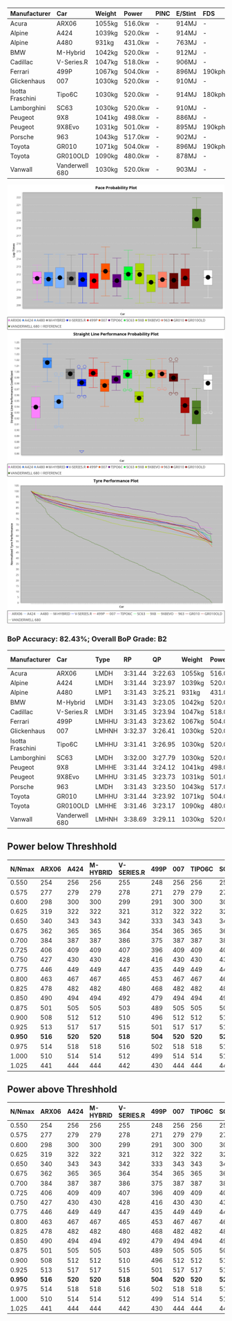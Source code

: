 | Manufacturer     | Car            | Weight | Power   | PINC    | E/Stint | FDS     |
|:-|:-|:-|:-|:-|:-|:-|
| Acura            | ARX06          | 1055kg | 516.0kw |    -    | 914MJ   |    -    |
| Alpine           | A424           | 1039kg | 520.0kw |    -    | 914MJ   |    -    |
| Alpine           | A480           | 931kg  | 431.0kw |    -    | 763MJ   |    -    |
| BMW              | M-Hybrid       | 1042kg | 520.0kw |    -    | 912MJ   |    -    |
| Cadillac         | V-Series.R     | 1047kg | 518.0kw |    -    | 906MJ   |    -    |
| Ferrari          | 499P           | 1067kg | 504.0kw |    -    | 896MJ   | 190kph  |
| Glickenhaus      | 007            | 1030kg | 520.0kw |    -    | 910MJ   |    -    |
| Isotta Fraschini | Tipo6C         | 1030kg | 520.0kw |    -    | 914MJ   | 180kph  |
| Lamborghini      | SC63           | 1030kg | 520.0kw |    -    | 910MJ   |    -    |
| Peugeot          | 9X8            | 1041kg | 498.0kw |    -    | 886MJ   |    -    |
| Peugeot          | 9X8Evo         | 1031kg | 501.0kw |    -    | 895MJ   | 190kph  |
| Porsche          | 963            | 1043kg | 517.0kw |    -    | 902MJ   |    -    |
| Toyota           | GR010          | 1071kg | 504.0kw |    -    | 896MJ   | 190kph  |
| Toyota           | GR010OLD       | 1090kg | 480.0kw |    -    | 878MJ   |    -    |
| Vanwall          | Vanderwell 680 | 1030kg | 520.0kw |    -    | 903MJ   |    -    |

![PACECHART](./IMG/AUTO.png)
![STRAIGHTLINEPERFORMANCECHART](./IMG/AUTO_sp.png)
![TYREPERFORMANCECHART](./IMG/AUTO_tw.png)

### BoP Accuracy: 82.43%; Overall BoP Grade: B2
| Manufacturer     | Car            | Type  | RP      | QP      | Weight | Power¹  | Threshhold | PINC    | Power²   | E/Stint | AVG Vmax  | FDS     | RDLC | L/Stint | BOP-Grade | Model Accuracy | Model Points | Match%  | SimDiff |
|:-|:-|:-|:-|:-|:-|:-|:-|:-|:-|:-|:-|:-|:-|:-|:-|:-|:-|:-|:-|
| Acura            | ARX06          | LMDH  | 3:31.44 | 3:22.63 | 1055kg | 516.0kw | 0.0kph     |    -    | 516.00kw |  914MJ  | 324.12kph |    -    | 1.01 | 12      | +D1       | 100.00%        | 995          | 68.72%  | #       |
| Alpine           | A424           | LMDH  | 3:31.44 | 3:23.97 | 1039kg | 520.0kw | 0.0kph     |    -    | 520.00kw |  914MJ  | 338.44kph |    -    | 1.01 | 12      | -A2       | 86.43%         | 618          | 93.20%  | #       |
| Alpine           | A480           | LMP1  | 3:31.43 | 3:25.21 |  931kg | 431.0kw | 0.0kph     |    -    | 431.00kw |  763MJ  | 324.35kph |    -    | 1.00 | 11      | ~A1       | 68.63%         | 967          | 100.00% | ±1.08s  |
| BMW              | M-Hybrid       | LMDH  | 3:31.43 | 3:23.05 | 1042kg | 520.0kw | 0.0kph     |    -    | 520.00kw |  912MJ  | 334.97kph |    -    | 1.01 | 12      | -B1       | 93.77%         | 1672         | 88.25%  | #       |
| Cadillac         | V-Series.R     | LMDH  | 3:31.45 | 3:23.94 | 1047kg | 518.0kw | 0.0kph     |    -    | 518.00kw |  906MJ  | 330.65kph |    -    | 1.01 | 12      | ~A1       | 83.12%         | 1921         | 95.67%  | ±0.83s  |
| Ferrari          | 499P           | LMHHU | 3:31.43 | 3:23.62 | 1067kg | 504.0kw | 0.0kph     |    -    | 504.00kw |  896MJ  | 331.61kph | 190kph  | 1.02 | 12      | ~A1       | 69.49%         | 1950         | 100.00% | ±0.83s  |
| Glickenhaus      | 007            | LMHNH | 3:32.37 | 3:26.41 | 1030kg | 520.0kw | 0.0kph     |    -    | 520.00kw |  910MJ  | 332.32kph |    -    | 0.96 | 12      | ~A1       | 89.50%         | 1518         | 100.00% | ±0.14s  |
| Isotta Fraschini | Tipo6C         | LMHHU | 3:31.41 | 3:26.95 | 1030kg | 520.0kw | 0.0kph     |    -    | 520.00kw |  914MJ  | 334.14kph | 180kph  | 1.08 | 12      | +C2       | 73.56%         | 64           | 73.12%  | #       |
| Lamborghini      | SC63           | LMDH  | 3:32.00 | 3:27.79 | 1030kg | 520.0kw | 0.0kph     |    -    | 520.00kw |  910MJ  | 335.28kph |    -    | 1.06 | 12      | +A2       | 95.82%         | 459          | 93.19%  | #       |
| Peugeot          | 9X8            | LMHHE | 3:31.44 | 3:24.12 | 1041kg | 498.0kw | 0.0kph     |    -    | 498.00kw |  886MJ  | 324.82kph |    -    | 1.02 | 12      | -A2       | 88.75%         | 2383         | 92.24%  | ±1.59s  |
| Peugeot          | 9X8Evo         | LMHHU | 3:31.45 | 3:23.73 | 1031kg | 501.0kw | 0.0kph     |    -    | 501.00kw |  895MJ  | 333.24kph | 190kph  | 1.02 | 12      | ~A1       | 66.97%         | 221          | 100.00% | #       |
| Porsche          | 963            | LMDH  | 3:31.43 | 3:23.50 | 1043kg | 517.0kw | 0.0kph     |    -    | 517.00kw |  902MJ  | 334.13kph |    -    | 1.01 | 12      | ~A1       | 81.02%         | 5243         | 96.34%  | ±0.99s  |
| Toyota           | GR010          | LMHHU | 3:31.44 | 3:23.92 | 1071kg | 504.0kw | 0.0kph     |    -    | 504.00kw |  896MJ  | 329.79kph | 190kph  | 1.01 | 12      | ~A1       | 73.70%         | 2701         | 100.00% | ±0.16s  |
| Toyota           | GR010OLD       | LMHHE | 3:31.46 | 3:23.17 | 1090kg | 480.0kw | 0.0kph     |    -    | 480.00kw |  878MJ  | 318.43kph |    -    | 1.00 | 12      | -B1       | 99.03%         | 1536         | 87.77%  | ±0.80s  |
| Vanwall          | Vanderwell 680 | LMHNH | 3:38.69 | 3:29.11 | 1030kg | 520.0kw | 0.0kph     |    -    | 520.00kw |  903MJ  | 324.38kph |    -    | 1.01 | 12      | +Ω2       | 97.01%         | 649          | -51.99% | ±3.37s  |

## Power below Threshhold
| N/Nmax    | ARX06   | A424    | M-HYBRID | V-SERIES.R | 499P    | 007     | TIPO6C  | SC63    | 9X8     | 9X8EVO  | 963     | GR010   | GR010OLD | VANDERWELL 680 | ​     | RPM      | A480    |
|:-|:-|:-|:-|:-|:-|:-|:-|:-|:-|:-|:-|:-|:-|:-|:-|:-|:-|
|  0.550    |  254    |  256    |  256     |  255       |  248    |  256    |  256    |  256    |  245    |  247    |  255    |  248    |  236     |  256           |  ​    |   --     |   -     |
|  0.575    |  277    |  279    |  279     |  278       |  271    |  279    |  279    |  279    |  268    |  270    |  278    |  271    |  258     |  279           |  ​    |   --     |   -     |
|  0.600    |  298    |  300    |  300     |  299       |  291    |  300    |  300    |  300    |  288    |  290    |  298    |  291    |  277     |  300           |  ​    |   --     |   -     |
|  0.625    |  319    |  322    |  322     |  321       |  312    |  322    |  322    |  322    |  308    |  310    |  320    |  312    |  297     |  322           |  ​    |   --     |   -     |
|  0.650    |  340    |  343    |  343     |  342       |  333    |  343    |  343    |  343    |  329    |  331    |  341    |  333    |  317     |  343           |  ​    |   --     |   -     |
|  0.675    |  362    |  365    |  365     |  364       |  354    |  365    |  365    |  365    |  350    |  352    |  363    |  354    |  337     |  365           |  ​    |   --     |   -     |
|  0.700    |  384    |  387    |  387     |  386       |  375    |  387    |  387    |  387    |  371    |  373    |  385    |  375    |  358     |  387           |  ​    |   --     |   -     |
|  0.725    |  406    |  409    |  409     |  407       |  396    |  409    |  409    |  409    |  392    |  394    |  407    |  396    |  378     |  409           |  ​    |   --     |   -     |
|  0.750    |  427    |  430    |  430     |  428       |  416    |  430    |  430    |  430    |  411    |  414    |  427    |  416    |  397     |  430           |  ​    |   --     |   -     |
|  0.775    |  446    |  449    |  449     |  447       |  435    |  449    |  449    |  449    |  430    |  433    |  446    |  435    |  415     |  449           |  ​    |  5000    |  253    |
|  0.800    |  463    |  467    |  467     |  465       |  453    |  467    |  467    |  467    |  447    |  450    |  464    |  453    |  431     |  467           |  ​    |  5500    |  299    |
|  0.825    |  478    |  482    |  482     |  480       |  468    |  482    |  482    |  482    |  462    |  465    |  479    |  468    |  445     |  482           |  ​    |  6000    |  334    |
|  0.850    |  490    |  494    |  494     |  492       |  479    |  494    |  494    |  494    |  473    |  476    |  491    |  479    |  456     |  494           |  ​    |  6500    |  377    |
|  0.875    |  501    |  505    |  505     |  503       |  489    |  505    |  505    |  505    |  483    |  486    |  502    |  489    |  466     |  505           |  ​    |  7000    |  421    |
|  0.900    |  508    |  512    |  512     |  510       |  496    |  512    |  512    |  512    |  490    |  493    |  509    |  496    |  472     |  512           |  ​    |  7500    |  432    |
|  0.925    |  513    |  517    |  517     |  515       |  501    |  517    |  517    |  517    |  495    |  498    |  514    |  501    |  477     |  517           |  ​    |  8000    |  428    |
| **0.950** | **516** | **520** | **520**  | **518**    | **504** | **520** | **520** | **520** | **498** | **501** | **517** | **504** | **480**  | **520**        | **​** | **8500** | **431** |
|  0.975    |  514    |  518    |  518     |  516       |  502    |  518    |  518    |  518    |  496    |  499    |  515    |  502    |  478     |  518           |  ​    |  9000    |  216    |
|  1.000    |  510    |  514    |  514     |  512       |  499    |  514    |  514    |  514    |  493    |  496    |  511    |  499    |  475     |  514           |  ​    |   --     |   -     |
|  1.025    |  441    |  444    |  444     |  442       |  430    |  444    |  444    |  444    |  425    |  428    |  441    |  430    |  410     |  444           |  ​    |   --     |   -     |

## Power above Threshhold
| N/Nmax    | ARX06   | A424    | M-HYBRID | V-SERIES.R | 499P    | 007     | TIPO6C  | SC63    | 9X8     | 9X8EVO  | 963     | GR010   | GR010OLD | VANDERWELL 680 | ​     | RPM      | A480    |
|:-|:-|:-|:-|:-|:-|:-|:-|:-|:-|:-|:-|:-|:-|:-|:-|:-|:-|
|  0.550    |  254    |  256    |  256     |  255       |  248    |  256    |  256    |  256    |  245    |  247    |  255    |  248    |  236     |  256           |  ​    |   --     |   -     |
|  0.575    |  277    |  279    |  279     |  278       |  271    |  279    |  279    |  279    |  268    |  270    |  278    |  271    |  258     |  279           |  ​    |   --     |   -     |
|  0.600    |  298    |  300    |  300     |  299       |  291    |  300    |  300    |  300    |  288    |  290    |  298    |  291    |  277     |  300           |  ​    |   --     |   -     |
|  0.625    |  319    |  322    |  322     |  321       |  312    |  322    |  322    |  322    |  308    |  310    |  320    |  312    |  297     |  322           |  ​    |   --     |   -     |
|  0.650    |  340    |  343    |  343     |  342       |  333    |  343    |  343    |  343    |  329    |  331    |  341    |  333    |  317     |  343           |  ​    |   --     |   -     |
|  0.675    |  362    |  365    |  365     |  364       |  354    |  365    |  365    |  365    |  350    |  352    |  363    |  354    |  337     |  365           |  ​    |   --     |   -     |
|  0.700    |  384    |  387    |  387     |  386       |  375    |  387    |  387    |  387    |  371    |  373    |  385    |  375    |  358     |  387           |  ​    |   --     |   -     |
|  0.725    |  406    |  409    |  409     |  407       |  396    |  409    |  409    |  409    |  392    |  394    |  407    |  396    |  378     |  409           |  ​    |   --     |   -     |
|  0.750    |  427    |  430    |  430     |  428       |  416    |  430    |  430    |  430    |  411    |  414    |  427    |  416    |  397     |  430           |  ​    |   --     |   -     |
|  0.775    |  446    |  449    |  449     |  447       |  435    |  449    |  449    |  449    |  430    |  433    |  446    |  435    |  415     |  449           |  ​    |  5000    |  253    |
|  0.800    |  463    |  467    |  467     |  465       |  453    |  467    |  467    |  467    |  447    |  450    |  464    |  453    |  431     |  467           |  ​    |  5500    |  299    |
|  0.825    |  478    |  482    |  482     |  480       |  468    |  482    |  482    |  482    |  462    |  465    |  479    |  468    |  445     |  482           |  ​    |  6000    |  334    |
|  0.850    |  490    |  494    |  494     |  492       |  479    |  494    |  494    |  494    |  473    |  476    |  491    |  479    |  456     |  494           |  ​    |  6500    |  377    |
|  0.875    |  501    |  505    |  505     |  503       |  489    |  505    |  505    |  505    |  483    |  486    |  502    |  489    |  466     |  505           |  ​    |  7000    |  421    |
|  0.900    |  508    |  512    |  512     |  510       |  496    |  512    |  512    |  512    |  490    |  493    |  509    |  496    |  472     |  512           |  ​    |  7500    |  432    |
|  0.925    |  513    |  517    |  517     |  515       |  501    |  517    |  517    |  517    |  495    |  498    |  514    |  501    |  477     |  517           |  ​    |  8000    |  428    |
| **0.950** | **516** | **520** | **520**  | **518**    | **504** | **520** | **520** | **520** | **498** | **501** | **517** | **504** | **480**  | **520**        | **​** | **8500** | **431** |
|  0.975    |  514    |  518    |  518     |  516       |  502    |  518    |  518    |  518    |  496    |  499    |  515    |  502    |  478     |  518           |  ​    |  9000    |  216    |
|  1.000    |  510    |  514    |  514     |  512       |  499    |  514    |  514    |  514    |  493    |  496    |  511    |  499    |  475     |  514           |  ​    |   --     |   -     |
|  1.025    |  441    |  444    |  444     |  442       |  430    |  444    |  444    |  444    |  425    |  428    |  441    |  430    |  410     |  444           |  ​    |   --     |   -     |

